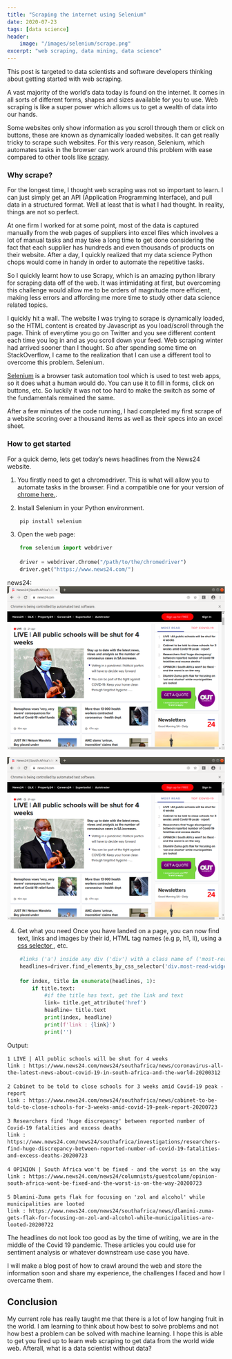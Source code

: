 ```yaml
---
title: "Scraping the internet using Selenium"
date: 2020-07-23
tags: [data science]
header:
    image: "/images/selenium/scrape.png"
excerpt: "web scraping, data mining, data science"
---
```


This post is targeted to data scientists and software developers thinking about getting started with web scraping.


A vast majority of the world’s data today is found on the internet. It comes in all sorts of different forms, shapes and sizes available for you to use. Web scraping is like a super power which allows us to get a wealth of data into our hands.

Some websites only show information as you scroll through them or click on buttons, these are known as dynamically loaded websites. It can get really tricky to scrape such websites. For this very reason, Selenium, which automates tasks in the browser can work around this problem with ease compared to other tools like  [scrapy](https://scrapy.org/).

### Why scrape?
For the longest time, I thought web scraping was not so important to learn. I can just simply get an API (Application Programming Interface), and pull data in a structured format. Well at least that is what I had thought. In reality, things are not so perfect.

At one firm I worked for at some point, most of the data is captured manually from the web pages of suppliers into excel files which involves a lot of manual tasks and may take a long time to get done considering the fact that each supplier has hundreds and even thousands of products on their website. After a day, I quickly realized that my data science Python chops would come in handy in order to automate the repetitive tasks.

So I quickly learnt how to use Scrapy, which is an amazing python library for scraping data off of the web. It was intimidating at first, but overcoming this challenge would allow me to be orders of magnitude more efficient, making less errors and affording me more time to study other data science related topics. 

I quickly hit a wall. The website I was trying to scrape is dynamically loaded, so the HTML content is created by Javascript as you load/scroll through the page. Think of everytime you go on Twitter and you see different content each time you log in and as you scroll down your feed. Web scraping winter had arrived sooner than I thought. So after spending some time on StackOverflow, I came to the realization that I can use a different tool to overcome this problem. Selenium.

[Selenium](https://www.selenium.dev/) is a browser task automation tool which is used to test web apps, so it does what a human would do. You can use it to fill in forms, click on buttons, etc. So luckily it was not too hard to make the switch as some of the fundamentals remained the same.

After a few minutes of the code running, I had completed my first scrape of a website scoring over a thousand items as well as their specs into an excel sheet.

### How to get started
For a quick demo, lets get today’s news headlines from the News24 website.

1. You firstly need to get a chromedriver. This is what will allow you to automate tasks in the browser. Find a compatible one for your version of [chrome here.](https://chromedriver.chromium.org/downloads).

2. Install Selenium in your Python environment.

```
    pip install selenium
```


3. Open the web page:

```python
    from selenium import webdriver
    
    driver = webdriver.Chrome("/path/to/the/chromedriver")
    driver.get("https://www.news24.com/")
```

news24:
![news24 screenshot](/images/selenium/news24.png)

<img src="/images/selenium/news24.png" alt="">

4. Get what you need
Once you have landed on a page, you can now find text, links and images by their id, HTML tag names (e.g p, h1, li), using a [css selector ](https://www.w3schools.com/cssref/css_selectors.asp), etc.

```python
    #links ('a') inside any div ('div') with a class name of ('most-read-widget__tab')
    headlines=driver.find_elements_by_css_selector('div.most-read-widget__tab a')
    
    for index, title in enumerate(headlines, 1):
        if title.text:
            #if the title has text, get the link and text
            link= title.get_attribute('href')
            headline= title.text
            print(index, headline)
            print(f'link : {link}')
            print('')

```
Output:
```
1 LIVE | All public schools will be shut for 4 weeks
link : https://www.news24.com/news24/southafrica/news/coronavirus-all-the-latest-news-about-covid-19-in-south-africa-and-the-world-20200312

2 Cabinet to be told to close schools for 3 weeks amid Covid-19 peak - report
link : https://www.news24.com/news24/southafrica/news/cabinet-to-be-told-to-close-schools-for-3-weeks-amid-covid-19-peak-report-20200723

3 Researchers find 'huge discrepancy' between reported number of Covid-19 fatalities and excess deaths
link : https://www.news24.com/news24/southafrica/investigations/researchers-find-huge-discrepancy-between-reported-number-of-covid-19-fatalities-and-excess-deaths-20200723

4 OPINION | South Africa won't be fixed - and the worst is on the way
link : https://www.news24.com/news24/columnists/guestcolumn/opinion-south-africa-wont-be-fixed-and-the-worst-is-on-the-way-20200723

5 Dlamini-Zuma gets flak for focusing on 'zol and alcohol' while municipalities are looted
link : https://www.news24.com/news24/southafrica/news/dlamini-zuma-gets-flak-for-focusing-on-zol-and-alcohol-while-municipalities-are-looted-20200722
```

The headlines do not look too good as by the time of writing, we are in the middle of the Covid 19 pandemic. These articles you could use for sentiment analysis or whatever downstream use case you have. 

I will make a blog post of how to crawl around the web and store the information soon and share my experience, the challenges I faced and how I overcame them.

## Conclusion
My current role has really taught me that there is a lot of low hanging fruit in the world. I am learning to think about how best to solve problems and not how best a problem can be solved with machine learning.
I hope this is able to get you fired up to learn web scraping to get data from the world wide web. Afterall, what is a data scientist without data?

